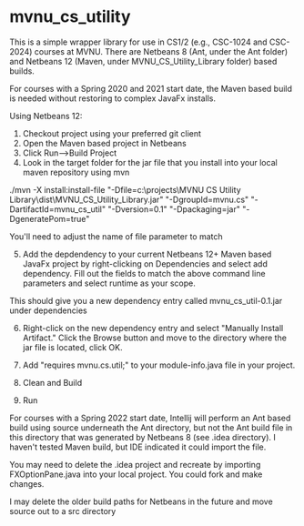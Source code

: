 # mvnu_cs_utility
This is a simple wrapper library for use in CS1/2 (e.g., CSC-1024 and CSC-2024) courses at MVNU. There are Netbeans 8 (Ant, under the Ant folder) and Netbeans 12 (Maven, under MVNU_CS_Utility_Library folder) based builds. 

For courses with a Spring 2020 and 2021 start date, the Maven based build is needed without restoring to complex JavaFx installs. 

Using Netbeans 12:
1. Checkout project using your preferred git client
2. Open the Maven based project in Netbeans
3. Click Run-->Build Project
4. Look in the target folder for the jar file that you install into your local maven repository using mvn

./mvn -X install:install-file "-Dfile=c:\projects\MVNU CS Utility Library\dist\MVNU_CS_Utility_Library.jar" "-DgroupId=mvnu.cs" "-DartifactId=mvnu_cs_util" "-Dversion=0.1" "-Dpackaging=jar" "-DgeneratePom=true"

You'll need to adjust the name of file parameter to match

5. Add the depdendency to your current Netbeans 12+ Maven based JavaFx project by right-clicking on Dependencies and select add dependency. Fill out the fields to match the above command line parameters and select runtime as your scope. 

This should give you a new dependency entry called mvnu_cs_util-0.1.jar under dependencies

6. Right-click on the new dependency entry and select "Manually Install Artifact." Click the Browse button and move to the directory where the jar file is located, click OK.

7. Add "requires mvnu.cs.util;" to your module-info.java file in your project. 

8. Clean and Build

9. Run

For courses with a Spring 2022 start date, Intellij will perform an Ant based build using source underneath the Ant directory, but not the Ant build file in this directory that was generated by Netbeans 8 (see .idea directory). I haven't tested Maven build, but IDE indicated it could import the file. 

You may need to delete the .idea project and recreate by importing FXOptionPane.java into your local project. You could fork and make changes. 

I may delete the older build paths for Netbeans in the future and move source out to a src directory 
